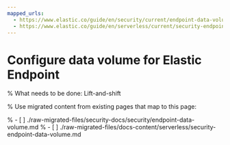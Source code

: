```yaml
---
mapped_urls:
  - https://www.elastic.co/guide/en/security/current/endpoint-data-volume.html
  - https://www.elastic.co/guide/en/serverless/current/security-endpoint-data-volume.html
---
```


# Configure data volume for Elastic Endpoint

% What needs to be done: Lift-and-shift

% Use migrated content from existing pages that map to this page:

% - [ ] ./raw-migrated-files/security-docs/security/endpoint-data-volume.md
% - [ ] ./raw-migrated-files/docs-content/serverless/security-endpoint-data-volume.md
